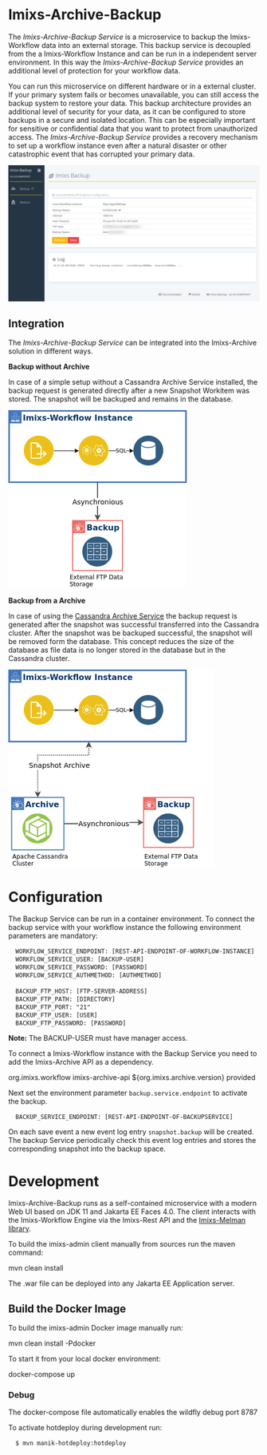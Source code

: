 # Imixs-Archive-Backup

The _Imixs-Archive-Backup Service_ is a microservice to backup the Imixs-Workflow data into an external storage. This backup service is decoupled from the a Imixs-Workflow Instance and can be run in a independent server environment. In this way the _Imixs-Archive-Backup Service_ provides an additional level of protection for your workflow data.

You can run this microservice on different hardware or in a external cluster. If your primary system fails or becomes unavailable, you can still access the backup system to restore your data.
This backup architecture provides an additional level of security for your data, as it can be configured to store backups in a secure and isolated location. This can be especially important for sensitive or confidential data that you want to protect from unauthorized access.
The _Imixs-Archive-Backup Service_ provides a recovery mechanism to set up a workflow instance even after a natural disaster or other catastrophic event that has corrupted your primary data.

<img src="https://github.com/imixs/imixs-archive/raw/master/docs/imixs-backup-screen.png"/>

## Integration

The _Imixs-Archive-Backup Service_ can be integrated into the Imixs-Archive solution in different ways.

**Backup without Archive**

In case of a simple setup without a Cassandra Archive Service installed, the backup request is generated directly after a new Snapshot Workitem was stored. The snapshot will be backuped and remains in the database.

<img src="https://github.com/imixs/imixs-archive/raw/master/docs/imixs-backup.png"/>

**Backup from a Archive**

In case of using the [Cassandra Archive Service](../imixs-archive-service/README.md) the backup request is generated after the snapshot was successful transferred into the Cassandra cluster. After the snapshot was be backuped successful, the snapshot will be removed form the database. This concept reduces the size of the database as file data is no longer stored in the database but in the Cassandra cluster.

<img src="https://github.com/imixs/imixs-archive/raw/master/docs/imixs-archive-backup.png"/>

# Configuration

The Backup Service can be run in a container environment. To connect the backup service with your workflow instance the following environment parameters are mandatory:

      WORKFLOW_SERVICE_ENDPOINT: [REST-API-ENDPOINT-OF-WORKFLOW-INSTANCE]
      WORKFLOW_SERVICE_USER: [BACKUP-USER]
      WORKFLOW_SERVICE_PASSWORD: [PASSWORD]
      WORKFLOW_SERVICE_AUTHMETHOD: [AUTHMETHOD]

      BACKUP_FTP_HOST: [FTP-SERVER-ADDRESS]
      BACKUP_FTP_PATH: [DIRECTORY]
      BACKUP_FTP_PORT: "21"
      BACKUP_FTP_USER: [USER]
      BACKUP_FTP_PASSWORD: [PASSWORD]

**Note:** The BACKUP-USER must have manager access.

To connect a Imixs-Workflow instance with the Backup Service you need to add the Imixs-Archive API as a dependency.

  <dependency>
   <groupId>org.imixs.workflow</groupId>
   <artifactId>imixs-archive-api</artifactId>
   <version>${org.imixs.archive.version}</version>
   <scope>provided</scope>
  </dependency>

Next set the environment parameter `backup.service.endpoint` to activate the backup.

      BACKUP_SERVICE_ENDPOINT: [REST-API-ENDPOINT-OF-BACKUPSERVICE]

On each save event a new event log entry `snapshot.backup` will be created. The backup Service periodically check this event log entries and stores the corresponding snapshot into the backup space.

# Development

Imixs-Archive-Backup runs as a self-contained microservice with a modern Web UI based on JDK 11 and Jakarta EE Faces 4.0. The client interacts with the Imixs-Workflow Engine via the Imixs-Rest API and the [Imixs-Melman library](https://github.com/imixs/imixs-melman).

To build the imixs-admin client manually from sources run the maven command:

mvn clean install

The .war file can be deployed into any Jakarta EE Application server.

## Build the Docker Image

To build the imixs-admin Docker image manually run:

mvn clean install -Pdocker

To start it from your local docker environment:

docker-compose up

### Debug

The docker-compose file automatically enables the wildfly debug port 8787

To activate hotdeploy during development run:

      $ mvn manik-hotdeploy:hotdeploy
